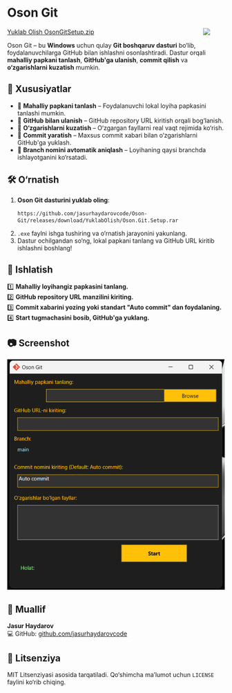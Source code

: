 # Oson Git
<img align="right" src="https://raw.githubusercontent.com/jasurhaydarovcode/Oson-Git/refs/heads/master/Oson%20Git/Assets/favicon.ico" width="50px"/>

<a href="https://github.com/jasurhaydarovcode/Oson-Git/releases/download/YuklabOlish/Oson.Git.Setup.rar">Yuklab Olish OsonGitSetup.zip</a>

Oson Git – bu **Windows** uchun qulay **Git boshqaruv dasturi** bo‘lib, foydalanuvchilarga GitHub bilan ishlashni osonlashtiradi. Dastur orqali **mahalliy papkani tanlash**, **GitHub'ga ulanish**, **commit qilish** va **o‘zgarishlarni kuzatish** mumkin.

## 📌 Xususiyatlar
- 📂 **Mahalliy papkani tanlash** – Foydalanuvchi lokal loyiha papkasini tanlashi mumkin.
- 🔗 **GitHub bilan ulanish** – GitHub repository URL kiritish orqali bog‘lanish.
- 🔄 **O‘zgarishlarni kuzatish** – O‘zgargan fayllarni real vaqt rejimida ko‘rish.
- 📝 **Commit yaratish** – Maxsus commit xabari bilan o‘zgarishlarni GitHub'ga yuklash.
- 🚀 **Branch nomini avtomatik aniqlash** – Loyihaning qaysi branchda ishlayotganini ko‘rsatadi.

## 🛠 O‘rnatish

1. **Oson Git dasturini yuklab oling**: 
   ```plaintext
   https://github.com/jasurhaydarovcode/Oson-Git/releases/download/YuklabOlish/Oson.Git.Setup.rar
   ```
2. `.exe` faylni ishga tushiring va o‘rnatish jarayonini yakunlang.
3. Dastur ochilgandan so‘ng, lokal papkani tanlang va GitHub URL kiritib ishlashni boshlang!

## 🔧 Ishlatish

1️⃣ **Mahalliy loyihangiz papkasini tanlang.**  
2️⃣ **GitHub repository URL manzilini kiriting.**  
3️⃣ **Commit xabarini yozing yoki standart "Auto commit" dan foydalaning.**  
4️⃣ **Start tugmachasini bosib, GitHub'ga yuklang.**

## 📷 Screenshot
![Oson Git Screenshot](.github/walpapers/dastur.png)

## 📢 Muallif
**Jasur Haydarov**  
💻 GitHub: [github.com/jasurhaydarovcode](https://github.com/jasurhaydarovcode)

## 📜 Litsenziya
MIT Litsenziyasi asosida tarqatiladi. Qo‘shimcha ma’lumot uchun `LICENSE` faylini ko‘rib chiqing.
